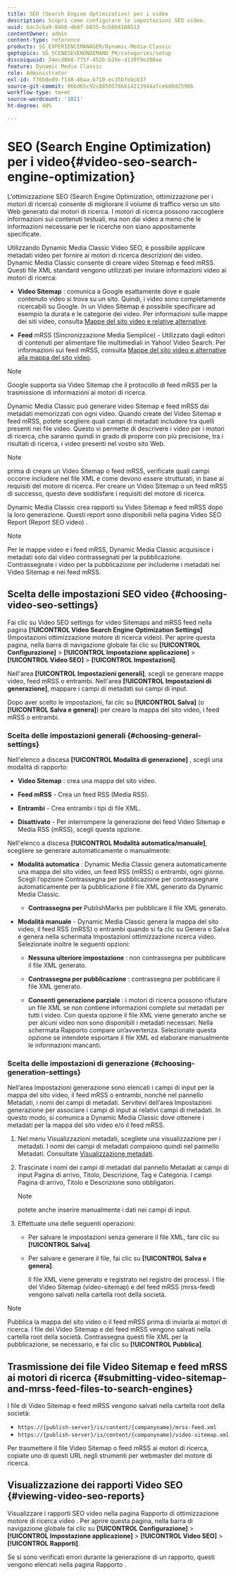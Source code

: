 ```yaml
---
title: SEO (Search Engine Optimization) per i video
description: Scopri come configurare le impostazioni SEO video.
uuid: bac2c6a9-8466-4b8f-b835-6cb0b4168513
contentOwner: admin
content-type: reference
products: SG_EXPERIENCEMANAGER/Dynamic-Media-Classic
geptopics: SG_SCENESEVENONDEMAND_PK/categories/setup
discoiquuid: 34ecd868-775f-452b-b26e-d139f0e280ae
feature: Dynamic Media Classic
role: Administrator
exl-id: f76b0e09-f148-46aa-b710-ec35bfebcb37
source-git-commit: 06bd65c92c88595786b14213944a7cebd0d2590b
workflow-type: tm+mt
source-wordcount: '1021'
ht-degree: 40%

---
```


# SEO (Search Engine Optimization) per i video{#video-seo-search-engine-optimization}

L’ottimizzazione SEO (Search Engine Optimization, ottimizzazione per i motori di ricerca) consente di migliorare il volume di traffico verso un sito Web generato dai motori di ricerca. I motori di ricerca possono raccogliere informazioni sui contenuti testuali, ma non dai video a meno che le informazioni necessarie per le ricerche non siano appositamente specificate.

Utilizzando Dynamic Media Classic Video SEO, è possibile applicare metadati video per fornire ai motori di ricerca descrizioni dei video. Dynamic Media Classic consente di creare video Sitemap e feed mRSS. Questi file XML standard vengono utilizzati per inviare informazioni video ai motori di ricerca:

* **Video Sitemap** : comunica a Google esattamente dove e quale contenuto video si trova su un sito. Quindi, i video sono completamente ricercabili su Google. In un Video Sitemap è possibile specificare ad esempio la durata e le categorie dei video. Per informazioni sulle mappe dei siti video, consulta [Mappe del sito video e relative alternative](https://developers.google.com/search/docs/advanced/sitemaps/video-sitemaps?visit_id=637558394348624754-567115452&amp;rd=1).

* **Feed**  mRSS (Sincronizzazione Media Semplice) - Utilizzato dagli editori di contenuti per alimentare file multimediali in Yahoo! Video Search. Per informazioni sui feed mRSS, consulta [Mappe del sito video e alternative alla mappa del sito video](https://developers.google.com/search/docs/advanced/sitemaps/video-sitemaps?visit_id=637558394348624754-567115452&amp;rd=1).

>[!NOTE]
>
>Google supporta sia Video Sitemap che il protocollo di feed mRSS per la trasmissione di informazioni ai motori di ricerca.

Dynamic Media Classic può generare video Sitemap e feed mRSS dai metadati memorizzati con ogni video. Quando create dei Video Sitemap e feed mRSS, potete scegliere quali campi di metadati includere tra quelli presenti nei file video. Questo vi permette di descrivere i video per i motori di ricerca, che saranno quindi in grado di proporre con più precisione, tra i risultati di ricerca, i video presenti nel vostro sito Web.

>[!NOTE]
>
>prima di creare un Video Sitemap o feed mRSS, verificate quali campi occorre includere nel file XML e come devono essere strutturati, in base ai requisiti del motore di ricerca. Per creare un Video Sitemap o un feed mRSS di successo, questo deve soddisfare i requisiti del motore di ricerca.

Dynamic Media Classic crea rapporti su Video Sitemap e feed mRSS dopo la loro generazione. Questi report sono disponibili nella pagina Video SEO Report (Report SEO video) .

>[!NOTE]
>
>Per le mappe video e i feed mRSS, Dynamic Media Classic acquisisce i metadati solo dai video contrassegnati per la pubblicazione. Contrassegnate i video per la pubblicazione per includerne i metadati nei Video Sitemap e nei feed mRSS.

## Scelta delle impostazioni SEO video {#choosing-video-seo-settings}

Fai clic su Video SEO settings for video Sitemaps and mRSS feed nella pagina **[!UICONTROL Video Search Engine Optimization Settings]** (Impostazioni ottimizzazione motore di ricerca video). Per aprire questa pagina, nella barra di navigazione globale fai clic su **[!UICONTROL Configurazione]** > **[!UICONTROL Impostazione applicazione]** > **[!UICONTROL Video SEO]** > **[!UICONTROL Impostazioni]**.

Nell&#39;area **[!UICONTROL Impostazioni generali]**, scegli se generare mappe video, feed mRSS o entrambi. Nell&#39;area **[!UICONTROL Impostazioni di generazione]**, mappare i campi di metadati sui campi di input.

Dopo aver scelto le impostazioni, fai clic su **[!UICONTROL Salva]** (o **[!UICONTROL Salva e genera]**) per creare la mappa del sito video, i feed mRSS o entrambi.

### Scelta delle impostazioni generali {#choosing-general-settings}

Nell&#39;elenco a discesa **[!UICONTROL Modalità di generazione]** , scegli una modalità di rapporto:

* **Video Sitemap** : crea una mappa del sito video.

* **Feed mRSS**  - Crea un feed RSS (Media RSS).

* **Entrambi**  - Crea entrambi i tipi di file XML.

* **Disattivato**  - Per interrompere la generazione dei feed Video Sitemap e Media RSS (mRSS), scegli questa opzione.

Nell&#39;elenco a discesa **[!UICONTROL Modalità automatica/manuale]**, scegliere se generare automaticamente o manualmente:

* **Modalità automatica** : Dynamic Media Classic genera automaticamente una mappa del sito video, un feed RSS (mRSS) o entrambi, ogni giorno. Scegli l’opzione Contrassegna per pubblicazione per contrassegnare automaticamente per la pubblicazione il file XML generato da Dynamic Media Classic.

   * **Contrassegna per** PublishMarks per pubblicare il file XML generato.

* **Modalità manuale**  - Dynamic Media Classic genera la mappa del sito video, il feed RSS (mRSS) o entrambi quando si fa clic su Genera o Salva e genera nella schermata Impostazioni ottimizzazione ricerca video. Selezionate inoltre le seguenti opzioni:

   * **Nessuna ulteriore impostazione** : non contrassegna per pubblicare il file XML generato.

   * **Contrassegna per pubblicazione** : contrassegna per pubblicare il file XML generato.

   * **Consenti generazione parziale** : i motori di ricerca possono rifiutare un file XML se non contiene informazioni complete sui metadati per tutti i video. Con questa opzione il file XML viene generato anche se per alcuni video non sono disponibili i metadati necessari. Nella schermata Rapporto compare un’avvertenza. Selezionate questa opzione se intendete esportare il file XML ed elaborare manualmente le informazioni mancanti.

### Scelta delle impostazioni di generazione {#choosing-generation-settings}

Nell’area Impostazioni generazione sono elencati i campi di input per la mappa del sito video, il feed mRSS o entrambi, nonché nel pannello Metadati, i nomi dei campi di metadati. Servitevi dell’area Impostazioni generazione per associare i campi di input ai relativi campi di metadati. In questo modo, si comunica a Dynamic Media Classic dove ottenere i metadati per la mappa del sito video e/o il feed mRSS.

1. Nel menu Visualizzazioni metadati, scegliete una visualizzazione per i metadati. I nomi dei campi di metadati compaiono quindi nel pannello Metadati.
Consultate [Visualizzazione metadati](application-setup.md#metadata_views).
1. Trascinate i nomi dei campi di metadati dal pannello Metadati ai campi di input Pagina di arrivo, Titolo, Descrizione, Tag e Categoria. I campi Pagina di arrivo, Titolo e Descrizione sono obbligatori.

   >[!NOTE]
   >
   >potete anche inserire manualmente i dati nei campi di input.

1. Effettuate una delle seguenti operazioni:

   * Per salvare le impostazioni senza generare il file XML, fare clic su **[!UICONTROL Salva]**.
   * Per salvare e generare il file, fai clic su **[!UICONTROL Salva e genera]**.

      Il file XML viene generato e registrato nel registro dei processi. I file del Video Sitemap (video-sitemap) e del feed mRSS (mrss-feed) vengono salvati nella cartella root della società.

>[!NOTE]
>
>Pubblica la mappa del sito video o il feed mRSS prima di inviarla ai motori di ricerca. I file del Video Sitemap e del feed mRSS vengono salvati nella cartella root della società. Contrassegna questi file XML per la pubblicazione, se necessario, e fai clic su **[!UICONTROL Pubblica]**.

## Trasmissione dei file Video Sitemap e feed mRSS ai motori di ricerca {#submitting-video-sitemap-and-mrss-feed-files-to-search-engines}

I file di Video Sitemap e feed mRSS vengono salvati nella cartella root della società:

* `https://{publish-server}/is/content/{companyname}/mrss-feed.xml`
* `https://{publish-server}/is/content/{companyname}/video-sitemap.xml`

Per trasmettere il file Video Sitemap o feed mRSS ai motori di ricerca, copiate uno di questi URL negli strumenti per webmaster del motore di ricerca.

## Visualizzazione dei rapporti Video SEO {#viewing-video-seo-reports}

Visualizzare i rapporti SEO video nella pagina Rapporto di ottimizzazione motore di ricerca video . Per aprire questa pagina, nella barra di navigazione globale fai clic su **[!UICONTROL Configurazione]** > **[!UICONTROL Impostazione applicazione]** > **[!UICONTROL Video SEO]** > **[!UICONTROL Rapporti]**.

Se si sono verificati errori durante la generazione di un rapporto, questi vengono elencati nella pagina Rapporto .
